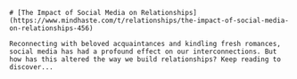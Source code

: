 
    # [The Impact of Social Media on Relationships](https://www.mindhaste.com/t/relationships/the-impact-of-social-media-on-relationships-456)

    Reconnecting with beloved acquaintances and kindling fresh romances, social media has had a profound effect on our interconnections. But how has this altered the way we build relationships? Keep reading to discover...
    